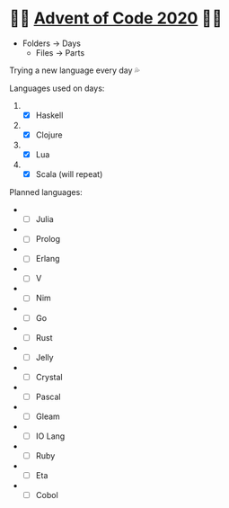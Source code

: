 # 🌟🎄 [Advent of Code 2020](https://adventofcode.com/2020) 🎄🌟

- Folders -> Days
  - Files -> Parts

Trying a new language every day 💦

Languages used on days:

1. - [x] Haskell
1. - [x] Clojure
1. - [x] Lua
1. - [x] Scala (will repeat)

Planned languages:

- - [ ] Julia
- - [ ] Prolog
- - [ ] Erlang
- - [ ] V
- - [ ] Nim
- - [ ] Go
- - [ ] Rust
- - [ ] Jelly
- - [ ] Crystal
- - [ ] Pascal
- - [ ] Gleam
- - [ ] IO Lang
- - [ ] Ruby
- - [ ] Eta
- - [ ] Cobol
